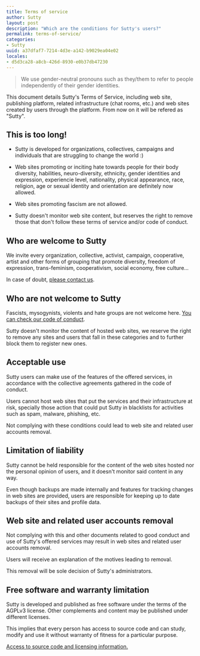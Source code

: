 ```yaml
---
title: Terms of service
author: Sutty
layout: post
description: "Which are the conditions for Sutty's users?"
permalink: terms-of-service/
categories:
- Sutty
uuid: a37dfaf7-7214-4d3e-a142-b9029ea04e02
locales:
- d5d3ca28-a8cb-426d-8930-e0b37db47230
---
```



> We use gender-neutral pronouns such as they/them to refer to people
> independently of their gender identities.

This document details Sutty's Terms of Service, including web site,
publishing platform, related infrastructure (chat rooms, etc.) and web
sites created by users through the platform.  From now on it will be
refered as "Sutty".

## This is too long!

* Sutty is developed for organizations, collectives, campaigns and
  individuals that are struggling to change the world :)

* Web sites promoting or inciting hate towards people for their body
  diversity, habilities, neuro-diversity, ethnicity, gender identities
  and expression, experiencie level, nationality, physical appearance,
  race, religion, age or sexual identity and orientation are definitely
  now allowed.

* Web sites promoting fascism are not allowed.

* Sutty doesn't monitor web site content, but reserves the right to
  remove those that don't follow these terms of service and/or code of
  conduct.

## Who are welcome to Sutty

We invite every organization, collective, activist, campaign,
cooperative, artist and other forms of grouping that promote diversity,
freedom of expression, trans-feminism, cooperativism, social economy,
free culture...

In case of doubt, [please contact us](index.html#contact).

## Who are not welcome to Sutty

Fascists, mysogynists, violents and hate groups are not welcome here.
[You can check our code of conduct](code-of-conduct/).

Sutty doesn't monitor the content of hosted web sites, we reserve the
right to remove any sites and users that fall in these categories and to
further block them to register new ones.

## Acceptable use

Sutty users can make use of the features of the offered services, in
accordance with the collective agreements gathered in the code of
conduct.

Users cannot host web sites that put the services and their
infrastructure at risk, specially those action that could put Sutty in
blacklists for activities such as spam, malware, phishing, etc.

Not complying with these conditions could lead to web site and related
user accounts removal.

## Limitation of liability

Sutty cannot be held responsible for the content of the web sites hosted
nor the personal opinion of users, and it doesn't monitor said content
in any way.

Even though backups are made internally and features for tracking
changes in web sites are provided, users are responsible for keeping up
to date backups of their sites and profile data.

## Web site and related user accounts removal

Not complying with this and other documents related to good conduct
and use of Sutty's offered services may result in web sites and
related user accounts removal.

Users will receive an explanation of the motives leading to removal.

This removal will be sole decision of Sutty's administrators.

## Free software and warranty limitation

Sutty is developed and published as free software under the terms of the
AGPLv3 license.  Other complements and content may be published under
different licenses.

This implies that every person has access to source code and can study,
modify and use it without warranty of fitness for a particular purpose.

[Access to source code and licensing
information.](https://0xacab.org/sutty/)
